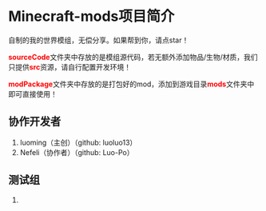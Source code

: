 # Minecraft-mods项目简介
自制的我的世界模组，无偿分享。如果帮到你，请点star！



<span style="color:red">**sourceCode**</span>文件夹中存放的是模组源代码，若无额外添加物品/生物/材质，我们只提供<span style="color:red">**src**</span>资源，请自行配置开发环境！



<span style="color:red">**modPackage**</span>文件夹中存放的是打包好的mod，添加到游戏目录<span style="color:red">**mods**</span>文件夹中即可直接使用！





## 协作开发者

1. luoming（主创）（github: luoluo13）
2. Nefeli（协作者）（github: Luo-Po）



## 测试组

1. 